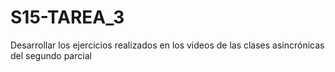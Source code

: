 # S15-TAREA_3
Desarrollar los ejercicios realizados en los videos de las clases asincrónicas del segundo parcial
